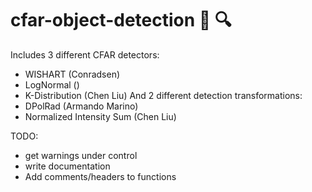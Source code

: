 # cfar-object-detection :ice_cube: :mag:

Includes 3 different CFAR detectors:
* WISHART (Conradsen)
* LogNormal ()
* K-Distribution (Chen Liu)
And 2 different detection transformations:
* DPolRad (Armando Marino)
* Normalized Intensity Sum (Chen Liu)

TODO:
* get warnings under control
* write documentation
* Add comments/headers to functions